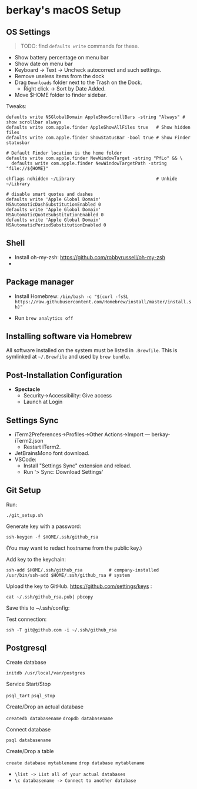 # berkay's macOS Setup

## OS Settings

> TODO: find `defaults write` commands for these.

- Show battery percentage on menu bar
- Show date on menu bar
- Keyboard &rarr; Text &rarr; Uncheck autocorrect and such settings.
- Remove useless items from the dock
- Drag `Downloads` folder next to the Trash on the Dock.
  - Right click &rarr; Sort by Date Added.
- Move \$HOME folder to finder sidebar.

Tweaks:

```
defaults write NSGlobalDomain AppleShowScrollBars -string "Always" # show scrollbar always
defaults write com.apple.finder AppleShowAllFiles true   # Show hidden files
defaults write com.apple.finder ShowStatusBar -bool true # Show Finder statusbar

# Default Finder location is the home folder
defaults write com.apple.finder NewWindowTarget -string "PfLo" && \
  defaults write com.apple.finder NewWindowTargetPath -string "file://${HOME}"

chflags nohidden ~/Library                               # Unhide ~/Library

# disable smart quotes and dashes
defaults write 'Apple Global Domain' NSAutomaticDashSubstitutionEnabled 0
defaults write 'Apple Global Domain' NSAutomaticQuoteSubstitutionEnabled 0
defaults write 'Apple Global Domain' NSAutomaticPeriodSubstitutionEnabled 0
```

## Shell

- Install oh-my-zsh: https://github.com/robbyrussell/oh-my-zsh
-

## Package manager

- Install Homebrew: `/bin/bash -c "$(curl -fsSL https://raw.githubusercontent.com/Homebrew/install/master/install.sh)"`

- Run `brew analytics off`

## Installing software via Homebrew

All software installed on the system must be listed in `.Brewfile`. This is
symlinked at `~/.Brewfile` and used by `brew bundle`.

## Post-Installation Configuration

- **Spectacle**
  - Security->Accessibility: Give access
  - Launch at Login

## Settings Sync

- iTerm2Preferences->Profiles->Other Actions->Import &mdash; berkay-iTerm2.json
  - Restart iTerm2.
- JetBrainsMono font download.
- VSCode:
  - Install "Settings Sync" extension and reload.
  - Run '> Sync: Download Settings'

## Git Setup

Run:

    ./git_setup.sh

Generate key with a password:

    ssh-keygen -f $HOME/.ssh/github_rsa

(You may want to redact hostname from the public key.)

Add key to the keychain:

    ssh-add $HOME/.ssh/github_rsa          # company-installed
    /usr/bin/ssh-add $HOME/.ssh/github_rsa # system

Upload the key to GitHub. https://github.com/settings/keys :

    cat ~/.ssh/github_rsa.pub| pbcopy

Save this to ~/.ssh/config:

Test connection:

    ssh -T git@github.com -i ~/.ssh/github_rsa

## Postgresql

Create database

`initdb /usr/local/var/postgres`

Service Start/Stop

`psql_tart`
`psql_stop`

Create/Drop an actual database

`createdb databasename`
`dropdb databasename`

Connect database

`psql databasename`

Create/Drop a table

`create database mytablename`
`drop database mytablename`

- `\list -> List all of your actual databases`
- `\c databasename -> Connect to another database`
